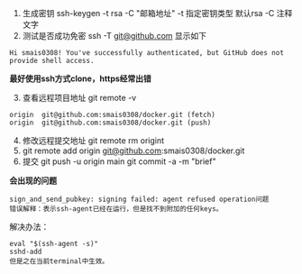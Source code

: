 1. 生成密钥
ssh-keygen -t rsa -C "邮箱地址"
-t 指定密钥类型 默认rsa
-C 注释文字
2. 测试是否成功免密
ssh -T git@github.com
显示如下
```
Hi smais0308! You've successfully authenticated, but GitHub does not provide shell access.
```
**最好使用ssh方式clone，https经常出错**

3. 查看远程项目地址
git remote -v
```
origin	git@github.com:smais0308/docker.git (fetch)
origin	git@github.com:smais0308/docker.git (push)
```
4. 修改远程提交地址
git remote rm origint
5. git remote add origin git@github.com:smais0308/docker.git
6. 提交
git push -u origin main
git commit -a -m "brief"


**会出现的问题**
```
sign_and_send_pubkey: signing failed: agent refused operation问题
错误解释：表示ssh-agent已经在运行，但是找不到附加的任何keys。
```
解决办法：
```
eval "$(ssh-agent -s)"
sshd-add
但是之在当前terminal中生效。
```
